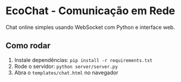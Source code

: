 # EcoChat - Comunicação em Rede

Chat online simples usando WebSocket com Python e interface web.

## Como rodar
1. Instale dependências: `pip install -r requirements.txt`
2. Rode o servidor: `python server/server.py`
3. Abra o `templates/chat.html` no navegador
